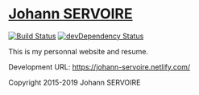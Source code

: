 # [Johann SERVOIRE](https://www.johann-servoire.fr)
[![Build Status](https://travis-ci.org/Johann-S/mySite.svg?style=flat)](https://travis-ci.org/Johann-S) [![devDependency Status](https://david-dm.org/Johann-S/mySite/dev-status.svg)](https://david-dm.org/Johann-S/mySite#info=devDependencies)

This is my personnal website and resume.

Development URL: https://johann-servoire.netlify.com/

Copyright 2015-2019 Johann SERVOIRE
